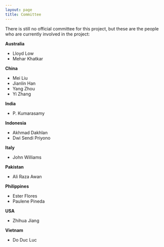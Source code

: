 ```yaml
---
layout: page
title: Committee
---
```


There is still no official committee for this project, but these are the people who are currently involved in the project:

**Australia**
- Lloyd Low
- Mehar Khatkar

**China**
- Mei Liu
- Jianlin Han
- Yang Zhou
- Yi Zhang

**India**
- P. Kumarasamy

**Indonesia**
- Akhmad Dakhlan
- Dwi Sendi Priyono

**Italy**
- John Williams

**Pakistan**
- Ali Raza Awan

**Philippines**
- Ester Flores
- Paulene Pineda

**USA**
- Zhihua Jiang

**Vietnam**
- Do Duc Luc